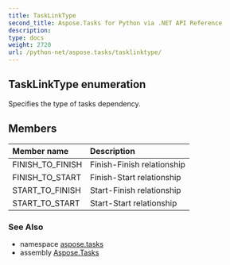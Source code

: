 ```yaml
---
title: TaskLinkType
second_title: Aspose.Tasks for Python via .NET API Reference
description: 
type: docs
weight: 2720
url: /python-net/aspose.tasks/tasklinktype/
---
```


## TaskLinkType enumeration

Specifies the type of tasks dependency.

## Members
| Member name | Description |
| :- | :- |
|FINISH_TO_FINISH|Finish-Finish relationship|
|FINISH_TO_START|Finish-Start relationship|
|START_TO_FINISH|Start-Finish relationship|
|START_TO_START|Start-Start relationship|

### See Also

* namespace [aspose.tasks](/tasks/python-net/aspose.tasks/)
* assembly [Aspose.Tasks](/tasks/python-net/)

